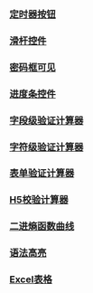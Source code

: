 ### [定时器按钮](https://xiaohanh.github.io/spa/02-time/index.html)
### [滑杆控件](https://xiaohanh.github.io/spa/03-sliderbar/index.html)
### [密码框可见](https://xiaohanh.github.io/spa/04-password/index.html)
### [进度条控件](https://xiaohanh.github.io/spa/05-progressbar/index.html)
### [字段级验证计算器](https://xiaohanh.github.io/spa/01-datacheck-field/index.html)

### [字符级验证计算器](https://xiaohanh.github.io/spa/01-datacheck-character/index.html)


### [表单验证计算器](https://xiaohanh.github.io/spa/01-datacheck-form/index.html)

### [H5校验计算器](https://xiaohanh.github.io/spa/01-datacheck-h5/index.html)
### [二进熵函数曲线](https://xiaohanh.github.io/spa/06-third-echarts/index.html)

### [语法高亮](https://xiaohanh.github.io/spa/06-third-highlight/index.html)
### [Excel表格](https://xiaohanh.github.io/spa/06-third-excel/index.html)
